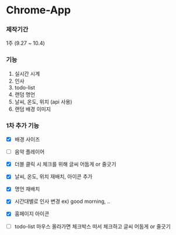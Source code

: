 # Chrome-App

### 제작기간
1주 (9.27 ~ 10.4)





### 기능
1. 실시간 시계
2. 인사
3. todo-list
4. 랜덤 명언
5. 날씨, 온도, 위치 (api 사용)
6. 랜덤 배경 이미지





### 1차 추가 기능
- [x] 배경 사이즈 
- [ ] 음악 플레이어
- [x] 더블 클릭 시 체크를 위해 글씨 어둡게 or 줄긋기
- [x] 날씨, 온도, 위치 재배치, 아이콘 추가
- [x] 명언 재배치
- [x] 시간대별로 인사 변경 ex) good morning, ..
- [x] 홈페이지 아이콘


- [ ] todo-list 마우스 올라가면 체크박스 떠서 체크하고 글씨 어둡게 or 줄긋기
